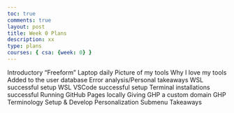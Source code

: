 ```yaml
---
toc: true
comments: true
layout: post
title: Week 0 Plans
description: xx
type: plans
courses: { csa: {week: 0} }
---
```


Introductory “Freeform”
Laptop daily
Picture of my tools
Why I love my tools
Added to the user database
Error analysis/Personal takeaways
WSL successful setup
WSL VSCode successful setup
Terminal installations successful
Running GitHub Pages locally
Giving GHP a custom domain
GHP Terminology
Setup & Develop
Personalization
Submenu
Takeaways